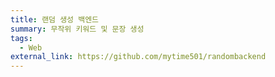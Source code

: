 ```yaml
---
title: 랜덤 생성 백엔드
summary: 무작위 키워드 및 문장 생성
tags:
  - Web
external_link: https://github.com/mytime501/randombackend
---
```

